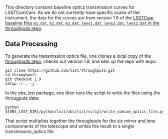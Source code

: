 This directory contains baseline optics transmission curves for LSSTComCam.
As we do not currently have specific scans of the instrument, the data for the curves are from version 1.9 of the [LSSTCam baseline files `m1.dat`, `m2.dat`, `m3.dat`, `lens1.dat`, `lens2.dat`, `lens3.dat` in the throughputs repo](https://github.com/lsst/throughputs/tree/1.9/baseline).

Data Processing
---------------

To generate the transmission optics file, one clones a local copy of
the [throughputs repo](https://github.com/lsst/throughputs), checks
out version 1.9, and sets up the repo with eups:
```
git clone https://github.com/lsst/throughputs.git
cd throughputs
git checkout 1.9
setup -r . -j
```
In the obs_lsst package, one then runs the script to write the files
using the througputs data:
```
python ${OBS_LSST_DIR}/python/lsst/obs/lsst/script/write_comcam_optics_file.py
```
That script multiplies together the throughputs for the six mirror and
lens componnents of the telescope and writes the result to a single
transmission_optics file.
